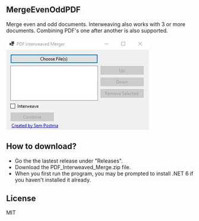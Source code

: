 ## MergeEvenOddPDF

Merge even and odd documents. Interweaving also works with 3 or more documents. Combining PDF's one after another is also supported.

![Preview](images/preview.jpg) 

## How to download?

- Go the the lastest release under "Releases". 
- Download the PDF_Interweaved_Merge.zip file.
- When you first run the program, you may be prompted to install .NET 6 if you haven't installed it already.

## License

MIT
